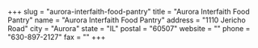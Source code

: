 +++
slug = "aurora-interfaith-food-pantry"
title = "Aurora Interfaith Food Pantry"
name = "Aurora Interfaith Food Pantry"
address = "1110 Jericho Road"
city = "Aurora"
state = "IL"
postal = "60507"
website = ""
phone = "630-897-2127"
fax = ""
+++
